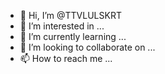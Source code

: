 - 👋 Hi, I’m @TTVLULSKRT
- 👀 I’m interested in ...
- 🌱 I’m currently learning ...
- 💞️ I’m looking to collaborate on ...
- 📫 How to reach me ...

<!---
TTVLULSKRT/TTVLULSKRT is a ✨ special ✨ repository because its `README.md` (this file) appears on your GitHub profile.
You can click the Preview link to take a look at your changes.
--->
